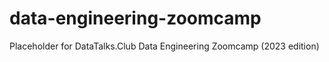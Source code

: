 # data-engineering-zoomcamp
Placeholder for DataTalks.Club Data Engineering Zoomcamp (2023 edition)
